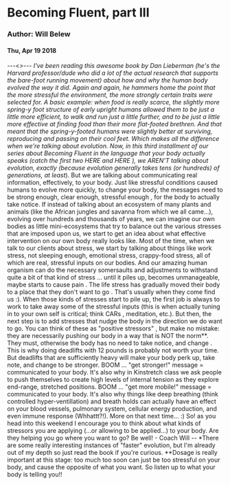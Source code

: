 # Becoming Fluent, part III
### Author: Will Belew
#### Thu, Apr 19 2018
---<*>---
I've been reading  this awesome book  by Dan Lieberman (he's the Harvard professor/dude who did a lot of the actual research that supports the bare-foot running movement) about how and why the human body evolved the way it did.  Again and again, he hammers home the point that the more  stressful  the environment, the more strongly certain traits were selected for. A basic example: when food is really scarce, the  slightly  more spring-y foot structure of early upright humans allowed them to be just a  little  more efficient, to walk and run just a  little  further, and to be just a  little  more effective at finding food than their more flat-footed brethren. And that meant that the spring-y-footed humans were  slightly  better at surviving, reproducing and passing on their cool feet. Which makes all the difference when we're talking about evolution. Now, in this third installment of our series about Becoming Fluent in the language that your body actually speaks (catch the first two  HERE  and  HERE ), we AREN'T talking about evolution, exactly (because evolution generally takes tens (or hundreds) of generations, at least*). But we  are  talking about communicating real information, effectively, to your body. Just like stressful conditions caused humans to evolve more quickly, to change your body, the messages need to be strong enough, clear enough,  stressful  enough , for the body to actually take notice.  If instead of talking about an ecosystem of many plants and animals (like the African jungles and savanna from which we all came...), evolving over hundreds and thousands of years, we can imagine our own bodies as little mini-ecosystems that try to balance out the various stresses that are imposed upon us, we start to get an idea about what effective intervention on our own body really looks like. Most of the time, when we talk to our clients about stress, we start by talking about things like work stress, not sleeping enough, emotional stress, crappy-food stress, all of which are real, stressful inputs on our bodies. And our amazing human organism can do the necessary somersaults and adjustments to withstand quite a bit of that kind of stress ... until it piles up, becomes unmanageable, maybe starts to cause  pain . The life stress has gradually moved their body to a place that they  don't want to go . That's usually when they come find us :).  When those kinds of stresses start to pile up, the first job is always to work to take away some of the stressful inputs (this is when  actually tuning in to your own self  is critical; think  CARs , meditation, etc.).  But then, the next step is to add stresses that nudge the body in the direction we  do  want to go. You can think of these as  "positive stressors" , but make no mistake: they are necessarily pushing our body in a way that is NOT the norm**. They must, otherwise the body has no need to take notice, and  change .  This is why doing deadlifts with 12 pounds is probably not worth your time. But deadlifts that are sufficiently heavy will make your body perk up, take note, and  change  to be stronger.  BOOM ...   "get stronger!" message = communicated to your body. It's also why in Kinstretch class we ask people to push themselves to create high levels of internal tension as they explore end-range, stretched positions.  BOOM ...   "get more mobile!" message = communicated to your body. It's also why things like deep breathing (think controlled hyper-ventillation) and breath holds can actually have an effect on your blood vessels, pulmonary system, cellular energy production, and even  immune response (Whhattt?!).  More on that next time... :)  So! as you head into this weekend I encourage you to think about what kinds of stressors you are applying (...or allowing to be applied...) to your body. Are they helping you go where you want to go? Be well!  - Coach Will -- *There are some really interesting instances of "faster" evolution, but I'm already out of my depth so just read the book if you're curious.  **Dosage is really important at this stage: too much too soon can just be too stressful on your body, and cause the opposite of what you want. So listen up to what your body is telling you!!
                        